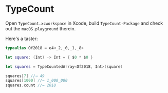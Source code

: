 # TypeCount

Open `TypeCount.xcworkspace` in Xcode, build `TypeCount-Package` and check out the `macOS.playground` therein. 

Here's a taster:

```swift
typealias Of2018 = e4<_2,_0,_1,_8>

let square: (Int) -> Int = { $0 * $0 }

let squares = TypeCountedArray<Of2018, Int>(square)

squares[7] //→ 49
squares[1000] //→ 1_000_000
squares.count //→ 2018
```

